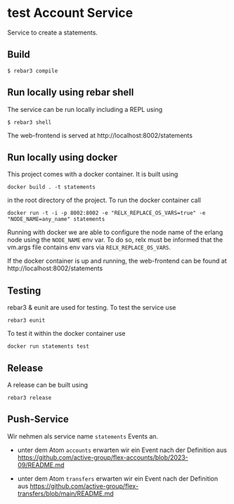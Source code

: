 # test Account Service

Service to create a statements.


## Build

```
$ rebar3 compile
```

## Run locally using rebar shell

The service can be run locally including a REPL using

```
$ rebar3 shell
```

The web-frontend is served at http://localhost:8002/statements


## Run locally using docker

This project comes with a docker container. It is built using

```
docker build . -t statements
```

in the root directory of the project. To run the docker container call

 ```
 docker run -t -i -p 8002:8002 -e "RELX_REPLACE_OS_VARS=true" -e "NODE_NAME=any_name" statements
 ```

 Running with docker we are able to configure the node name of the erlang node
 using the `NODE_NAME` env var. To do so, relx must be informed that the
 vm.args file contains env vars via `RELX_REPLACE_OS_VARS`.

 If the docker container is up and running, the web-frontend can be found at
 http://localhost:8002/statements


## Testing

rebar3 & eunit are used for testing. To test the service use

```
rebar3 eunit
```

To test it within the docker container use

```
docker run statements test
```


## Release

A release can be built using

```
rebar3 release
```


## Push-Service

Wir nehmen als service name `statements` Events an.
* unter dem Atom `accounts` erwarten wir ein Event nach der Definition aus
https://github.com/active-group/flex-accounts/blob/2023-09/README.md

* unter dem Atom `transfers` erwarten wir ein Event nach der Definition aus
https://github.com/active-group/flex-transfers/blob/main/README.md